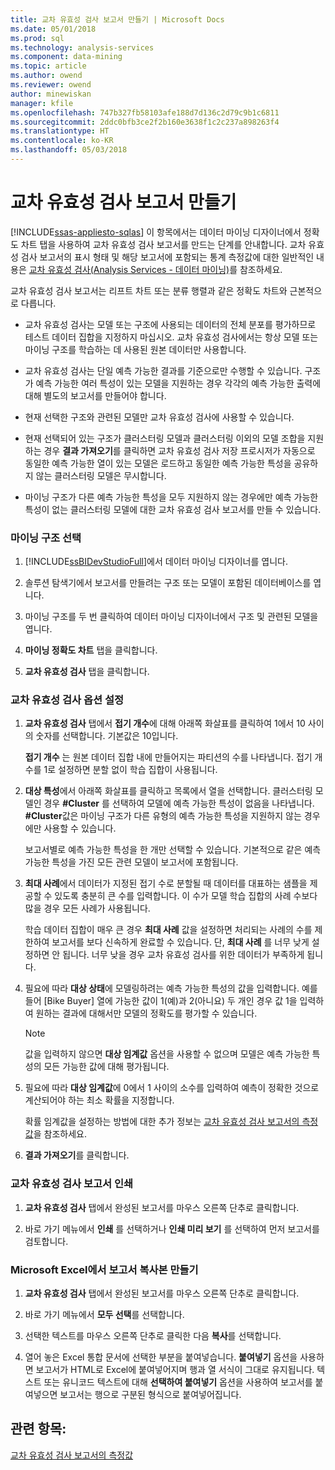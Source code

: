 ```yaml
---
title: 교차 유효성 검사 보고서 만들기 | Microsoft Docs
ms.date: 05/01/2018
ms.prod: sql
ms.technology: analysis-services
ms.component: data-mining
ms.topic: article
ms.author: owend
ms.reviewer: owend
author: minewiskan
manager: kfile
ms.openlocfilehash: 747b327fb58103afe188d7d136c2d79c9b1c6811
ms.sourcegitcommit: 2ddc0bfb3ce2f2b160e3638f1c2c237a898263f4
ms.translationtype: HT
ms.contentlocale: ko-KR
ms.lasthandoff: 05/03/2018
---
```

# <a name="create-a-cross-validation-report"></a>교차 유효성 검사 보고서 만들기
[!INCLUDE[ssas-appliesto-sqlas](../../includes/ssas-appliesto-sqlas.md)]
  이 항목에서는 데이터 마이닝 디자이너에서 정확도 차트 탭을 사용하여 교차 유효성 검사 보고서를 만드는 단계를 안내합니다. 교차 유효성 검사 보고서의 표시 형태 및 해당 보고서에 포함되는 통계 측정값에 대한 일반적인 내용은 [교차 유효성 검사&#40;Analysis Services - 데이터 마이닝&#41;](../../analysis-services/data-mining/cross-validation-analysis-services-data-mining.md)를 참조하세요.  
  
 교차 유효성 검사 보고서는 리프트 차트 또는 분류 행렬과 같은 정확도 차트와 근본적으로 다릅니다.  
  
-   교차 유효성 검사는 모델 또는 구조에 사용되는 데이터의 전체 분포를 평가하므로 테스트 데이터 집합을 지정하지 마십시오. 교차 유효성 검사에서는 항상 모델 또는 마이닝 구조를 학습하는 데 사용된 원본 데이터만 사용합니다.  
  
-   교차 유효성 검사는 단일 예측 가능한 결과를 기준으로만 수행할 수 있습니다. 구조가 예측 가능한 여러 특성이 있는 모델을 지원하는 경우 각각의 예측 가능한 출력에 대해 별도의 보고서를 만들어야 합니다.  
  
-   현재 선택한 구조와 관련된 모델만 교차 유효성 검사에 사용할 수 있습니다.  
  
-   현재 선택되어 있는 구조가 클러스터링 모델과 클러스터링 이외의 모델 조합을 지원하는 경우 **결과 가져오기**를 클릭하면 교차 유효성 검사 저장 프로시저가 자동으로 동일한 예측 가능한 열이 있는 모델은 로드하고 동일한 예측 가능한 특성을 공유하지 않는 클러스터링 모델은 무시합니다.  
  
-   마이닝 구조가 다른 예측 가능한 특성을 모두 지원하지 않는 경우에만 예측 가능한 특성이 없는 클러스터링 모델에 대한 교차 유효성 검사 보고서를 만들 수 있습니다.  
  
### <a name="select-a-mining-structure"></a>마이닝 구조 선택  
  
1.  [!INCLUDE[ssBIDevStudioFull](../../includes/ssbidevstudiofull-md.md)]에서 데이터 마이닝 디자이너를 엽니다.  
  
2.  솔루션 탐색기에서 보고서를 만들려는 구조 또는 모델이 포함된 데이터베이스를 엽니다.  
  
3.  마이닝 구조를 두 번 클릭하여 데이터 마이닝 디자이너에서 구조 및 관련된 모델을 엽니다.  
  
4.  **마이닝 정확도 차트** 탭을 클릭합니다.  
  
5.  **교차 유효성 검사** 탭을 클릭합니다.  
  
### <a name="set-cross-validation-options"></a>교차 유효성 검사 옵션 설정  
  
1.  **교차 유효성 검사** 탭에서 **접기 개수**에 대해 아래쪽 화살표를 클릭하여 1에서 10 사이의 숫자를 선택합니다. 기본값은 10입니다.  
  
     **접기 개수** 는 원본 데이터 집합 내에 만들어지는 파티션의 수를 나타냅니다. 접기 개수를 1로 설정하면 분할 없이 학습 집합이 사용됩니다.  
  
2.  **대상 특성**에서 아래쪽 화살표를 클릭하고 목록에서 열을 선택합니다. 클러스터링 모델인 경우 **#Cluster** 를 선택하여 모델에 예측 가능한 특성이 없음을 나타냅니다. **#Cluster**값은 마이닝 구조가 다른 유형의 예측 가능한 특성을 지원하지 않는 경우에만 사용할 수 있습니다.  
  
     보고서별로 예측 가능한 특성을 한 개만 선택할 수 있습니다. 기본적으로 같은 예측 가능한 특성을 가진 모든 관련 모델이 보고서에 포함됩니다.  
  
3.  **최대 사례**에서 데이터가 지정된 접기 수로 분할될 때 데이터를 대표하는 샘플을 제공할 수 있도록 충분히 큰 수를 입력합니다. 이 수가 모델 학습 집합의 사례 수보다 많을 경우 모든 사례가 사용됩니다.  
  
     학습 데이터 집합이 매우 큰 경우 **최대 사례** 값을 설정하면 처리되는 사례의 수를 제한하여 보고서를 보다 신속하게 완료할 수 있습니다. 단, **최대 사례** 를 너무 낮게 설정하면 안 됩니다. 너무 낮을 경우 교차 유효성 검사를 위한 데이터가 부족하게 됩니다.  
  
4.  필요에 따라 **대상 상태**에 모델링하려는 예측 가능한 특성의 값을 입력합니다. 예를 들어 [Bike Buyer] 열에 가능한 값이 1(예)과 2(아니요) 두 개인 경우 값 1을 입력하여 원하는 결과에 대해서만 모델의 정확도를 평가할 수 있습니다.  
  
    > [!NOTE]  
    >  값을 입력하지 않으면 **대상 임계값** 옵션을 사용할 수 없으며 모델은 예측 가능한 특성의 모든 가능한 값에 대해 평가됩니다.  
  
5.  필요에 따라 **대상 임계값**에 0에서 1 사이의 소수를 입력하여 예측이 정확한 것으로 계산되어야 하는 최소 확률을 지정합니다.  
  
     확률 임계값을 설정하는 방법에 대한 추가 정보는 [교차 유효성 검사 보고서의 측정값](../../analysis-services/data-mining/measures-in-the-cross-validation-report.md)을 참조하세요.  
  
6.  **결과 가져오기**를 클릭합니다.  
  
### <a name="print-the-cross-validation-report"></a>교차 유효성 검사 보고서 인쇄  
  
1.  **교차 유효성 검사** 탭에서 완성된 보고서를 마우스 오른쪽 단추로 클릭합니다.  
  
2.  바로 가기 메뉴에서 **인쇄** 를 선택하거나 **인쇄 미리 보기** 를 선택하여 먼저 보고서를 검토합니다.  
  
### <a name="create-a-copy-of-the-report-in-microsoft-excel"></a>Microsoft Excel에서 보고서 복사본 만들기  
  
1.  **교차 유효성 검사** 탭에서 완성된 보고서를 마우스 오른쪽 단추로 클릭합니다.  
  
2.  바로 가기 메뉴에서 **모두 선택**를 선택합니다.  
  
3.  선택한 텍스트를 마우스 오른쪽 단추로 클릭한 다음 **복사**를 선택합니다.  
  
4.  열어 놓은 Excel 통합 문서에 선택한 부분을 붙여넣습니다. **붙여넣기** 옵션을 사용하면 보고서가 HTML로 Excel에 붙여넣어지며 행과 열 서식이 그대로 유지됩니다. 텍스트 또는 유니코드 텍스트에 대해 **선택하여 붙여넣기** 옵션을 사용하여 보고서를 붙여넣으면 보고서는 행으로 구분된 형식으로 붙여넣어집니다.  
  
## <a name="see-also"></a>관련 항목:  
 [교차 유효성 검사 보고서의 측정값](../../analysis-services/data-mining/measures-in-the-cross-validation-report.md)  
  
  
